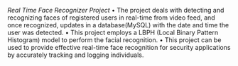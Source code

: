 *Real Time Face Recognizer Project*
• The project deals with detecting and recognizing faces of registered users in real-time from video feed, and once
recognized, updates in a database(MySQL) with the date and time the user was detected.
• This project employs a LBPH (Local Binary Pattern Histogram) model to perform the facial recognition.
• This project can be used to provide effective real-time face recognition for security applications by accurately tracking
and logging individuals.
